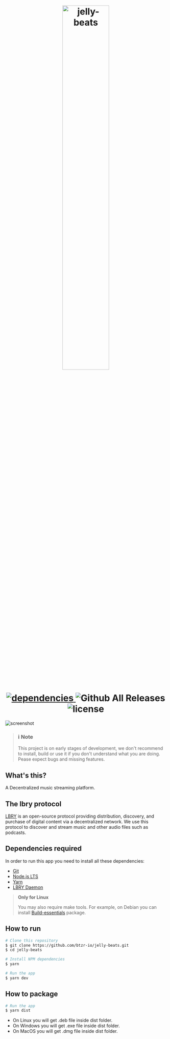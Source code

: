 <h1 align=center>
  <img src="https://user-images.githubusercontent.com/39308480/43605302-e794780c-9665-11e8-9e25-7abefc7a3092.png" alt="jelly-              beats" width="54%">
</h1>

<h1 align="center">
 <a href=https://david-dm.org/btzr-io/jelly-beats>                
   <img src="https://img.shields.io/david/btzr-io/jelly-beats.svg?style=for-the-badge" alt="dependencies"/>
 </a>
 <a>
   <img src="https://img.shields.io/github/downloads/btzr-io/jelly-beats/total.svg?style=for-the-badge" alt="Github All Releases"/>
  </a>
 <a src="https://github.com/btzr-io/electron-preact-app/blob/master/LICENSE">
   <img src="https://img.shields.io/github/license/btzr-io/jelly-beats.svg?style=for-the-badge" alt="license" />
  </a>
</h1>

 <img src="https://user-images.githubusercontent.com/14793624/47196971-9b235b80-d320-11e8-85a7-307f9a33476f.png" alt="screenshot"/>
 
 > ### :information_source:  Note
 > This project is on early stages of development, we don't recommend to install, build or use it if you don't understand what you are doing. Pease expect bugs and missing features.
  
## What's this?

A Decentralized music streaming platform.

## The lbry protocol

[LBRY](https://github.com/lbryio/lbry) is an open-source protocol providing distribution, discovery, and purchase of digital content via a decentralized network. We use this protocol to discover and stream music and other audio files such as podcasts.

## Dependencies required

In order to run this app you need to install all these dependencies:

- [Git](https://git-scm.com/)
- [Node.js LTS](https://nodejs.org/)
- [Yarn](https://yarnpkg.com/)
- [LBRY Daemon](https://lbry.io/quickstart/install)

> **Only for Linux**
>
> You may also require make tools. For example, on Debian you can install [Build-essentials](https://packages.debian.org/stretch/build-essential) package.

## How to run

```sh
# Clone this repository
$ git clone https://github.com/btzr-io/jelly-beats.git
$ cd jelly-beats

# Install NPM dependencies
$ yarn

# Run the app
$ yarn dev
```

## How to package

```sh
# Run the app
$ yarn dist
```

- On Linux you will get .deb file inside dist folder.
- On Windows you will get .exe file inside dist folder.
- On MacOS you will get .dmg file inside dist folder.
